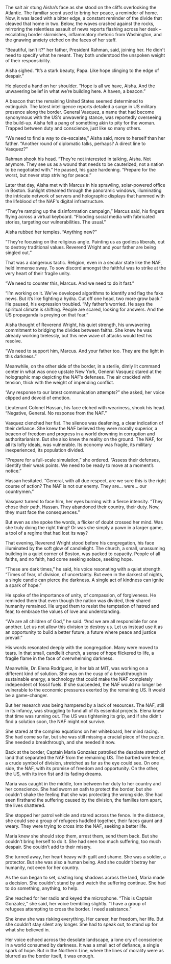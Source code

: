 The salt air stung Aisha’s face as she stood on the cliffs overlooking the Atlantic. The familiar scent used to bring her peace, a reminder of home. Now, it was laced with a bitter edge, a constant reminder of the divide that cleaved that home in two. Below, the waves crashed against the rocks, mirroring the relentless assault of news reports flashing across her desk – escalating border skirmishes, inflammatory rhetoric from Washington, and the gnawing anxiety etched on the faces of her staff.

“Beautiful, isn’t it?” her father, President Rahman, said, joining her. He didn't need to specify what he meant. They both understood the unspoken weight of their responsibility.

Aisha sighed. “It’s a stark beauty, Papa. Like hope clinging to the edge of despair.”

He placed a hand on her shoulder. “Hope is all we have, Aisha. And the unwavering belief in what we’re building here. A haven, a beacon.”

A beacon that the remaining United States seemed determined to extinguish. The latest intelligence reports detailed a surge in US military presence along the border. General Vasquez, a name that had become synonymous with the US's unwavering stance, was reportedly overseeing the build-up. Aisha felt a pang of something akin to pity for the woman. Trapped between duty and conscience, just like so many others.

“We need to find a way to de-escalate,” Aisha said, more to herself than her father. “Another round of diplomatic talks, perhaps? A direct line to Vasquez?”

Rahman shook his head. “They’re not interested in talking, Aisha. Not anymore. They see us as a wound that needs to be cauterized, not a nation to be negotiated with.” He paused, his gaze hardening. “Prepare for the worst, but never stop striving for peace.”

Later that day, Aisha met with Marcus in his sprawling, solar-powered office in Boston. Sunlight streamed through the panoramic windows, illuminating the intricate network of servers and holographic displays that hummed with the lifeblood of the NAF's digital infrastructure.

“They’re ramping up the disinformation campaign,” Marcus said, his fingers flying across a virtual keyboard. “Flooding social media with fabricated stories, targeting our vulnerabilities. The usual.”

Aisha rubbed her temples. “Anything new?”

“They’re focusing on the religious angle. Painting us as godless liberals, out to destroy traditional values. Reverend Wright and your father are being singled out.”

That was a dangerous tactic. Religion, even in a secular state like the NAF, held immense sway. To sow discord amongst the faithful was to strike at the very heart of their fragile unity.

“We need to counter this, Marcus. And we need to do it fast.”

“I’m working on it. We’ve developed algorithms to identify and flag the fake news. But it’s like fighting a hydra. Cut off one head, two more grow back.” He paused, his expression troubled. “My father’s worried. He says the spiritual climate is shifting. People are scared, looking for answers. And the US propaganda is preying on that fear.”

Aisha thought of Reverend Wright, his quiet strength, his unwavering commitment to bridging the divides between faiths. She knew he was already working tirelessly, but this new wave of attacks would test his resolve.

“We need to support him, Marcus. And your father too. They are the light in this darkness.”

Meanwhile, on the other side of the border, in a sterile, dimly lit command center in what was once upstate New York, General Vasquez stared at the holographic map depicting the NAF’s defenses. The air crackled with tension, thick with the weight of impending conflict.

“Any response to our latest communication attempts?” she asked, her voice clipped and devoid of emotion.

Lieutenant Colonel Hassan, his face etched with weariness, shook his head. “Negative, General. No response from the NAF.”

Vasquez clenched her fist. The silence was deafening, a clear indication of their defiance. She knew the NAF believed they were morally superior, a beacon of freedom and progress in a world drowning in corruption and authoritarianism. But she also knew the reality on the ground. The NAF, for all its lofty ideals, was vulnerable. Its economy was fragile, its military inexperienced, its population divided.

“Prepare for a full-scale simulation,” she ordered. “Assess their defenses, identify their weak points. We need to be ready to move at a moment’s notice.”

Hassan hesitated. “General, with all due respect, are we sure this is the right course of action? The NAF is not our enemy. They are… were… our countrymen.”

Vasquez turned to face him, her eyes burning with a fierce intensity. “They chose their path, Hassan. They abandoned their country, their duty. Now, they must face the consequences.”

But even as she spoke the words, a flicker of doubt crossed her mind. Was she truly doing the right thing? Or was she simply a pawn in a larger game, a tool of a regime that had lost its way?

That evening, Reverend Wright stood before his congregation, his face illuminated by the soft glow of candlelight. The church, a small, unassuming building in a quiet corner of Boston, was packed to capacity. People of all faiths, and no faith, had come seeking solace, seeking hope.

“These are dark times,” he said, his voice resonating with a quiet strength. “Times of fear, of division, of uncertainty. But even in the darkest of nights, a single candle can pierce the darkness. A single act of kindness can ignite a spark of hope.”

He spoke of the importance of unity, of compassion, of forgiveness. He reminded them that even though the nation was divided, their shared humanity remained. He urged them to resist the temptation of hatred and fear, to embrace the values of love and understanding.

“We are all children of God,” he said. “And we are all responsible for one another. Let us not allow this division to destroy us. Let us instead use it as an opportunity to build a better future, a future where peace and justice prevail.”

His words resonated deeply with the congregation. Many were moved to tears. In that small, candlelit church, a sense of hope flickered to life, a fragile flame in the face of overwhelming darkness.

Meanwhile, Dr. Elena Rodriguez, in her lab at MIT, was working on a different kind of solution. She was on the cusp of a breakthrough in sustainable energy, a technology that could make the NAF completely independent of fossil fuels. If she succeeded, the NAF would no longer be vulnerable to the economic pressures exerted by the remaining US. It would be a game-changer.

But her research was being hampered by a lack of resources. The NAF, still in its infancy, was struggling to fund all of its essential projects. Elena knew that time was running out. The US was tightening its grip, and if she didn’t find a solution soon, the NAF might not survive.

She stared at the complex equations on her whiteboard, her mind racing. She had come so far, but she was still missing a crucial piece of the puzzle. She needed a breakthrough, and she needed it now.

Back at the border, Captain Maria Gonzalez patrolled the desolate stretch of land that separated the NAF from the remaining US. The barbed wire fence, a crude symbol of division, stretched as far as the eye could see. On one side, the NAF, with its promise of freedom and opportunity. On the other, the US, with its iron fist and its fading dreams.

Maria was caught in the middle, torn between her duty to her country and her conscience. She had sworn an oath to protect the border, but she couldn’t shake the feeling that she was protecting the wrong side. She had seen firsthand the suffering caused by the division, the families torn apart, the lives shattered.

She stopped her patrol vehicle and stared across the fence. In the distance, she could see a group of refugees huddled together, their faces gaunt and weary. They were trying to cross into the NAF, seeking a better life.

Maria knew she should stop them, arrest them, send them back. But she couldn’t bring herself to do it. She had seen too much suffering, too much despair. She couldn’t add to their misery.

She turned away, her heart heavy with guilt and shame. She was a soldier, a protector. But she was also a human being. And she couldn’t betray her humanity, not even for her country.

As the sun began to set, casting long shadows across the land, Maria made a decision. She couldn’t stand by and watch the suffering continue. She had to do something, anything, to help.

She reached for her radio and keyed the microphone. “This is Captain Gonzalez,” she said, her voice trembling slightly. “I have a group of refugees attempting to cross the border. I need assistance.”

She knew she was risking everything. Her career, her freedom, her life. But she couldn’t stay silent any longer. She had to speak out, to stand up for what she believed in.

Her voice echoed across the desolate landscape, a lone cry of conscience in a world consumed by darkness. It was a small act of defiance, a single spark of hope. But in the Northern Line, where the lines of morality were as blurred as the border itself, it was enough.